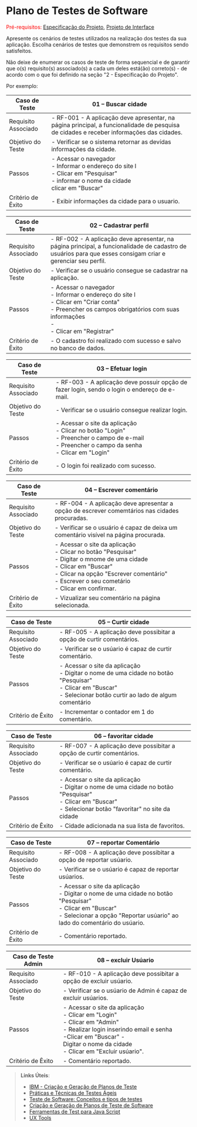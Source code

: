 # Plano de Testes de Software

<span style="color:red">Pré-requisitos: <a href="2-Especificação do Projeto.md"> Especificação do Projeto</a></span>, <a href="3-Projeto de Interface.md"> Projeto de Interface</a>

Apresente os cenários de testes utilizados na realização dos testes da sua aplicação. Escolha cenários de testes que demonstrem os requisitos sendo satisfeitos.

Não deixe de enumerar os casos de teste de forma sequencial e de garantir que o(s) requisito(s) associado(s) a cada um deles está(ão) correto(s) - de acordo com o que foi definido na seção "2 - Especificação do Projeto". 

Por exemplo:


| **Caso de Teste** 	| **01 – Buscar cidade** |
|-----------------------|-------------------------------------------------------------------------------------------------------------------------|
| Requisito Associado 	| - RF-001 - A aplicação deve apresentar, na página principal, a funcionalidade de pesquisa de cidades e receber informações das cidades. |
| Objetivo do Teste 	| - Verificar se o sistema retornar as devídas informações da cidade. |
| Passos 	            | - Acessar o navegador <br> - Informar o endereço do site l<br> - Clicar em "Pesquisar" <br> - informar o nome da cidade <br> clicar em "Buscar" |
| Critério de Êxito     | - Exibir informações da cidade para o usuario. |

| **Caso de Teste** 	| **02 – Cadastrar perfil** |
|-----------------------|-------------------------------------------------------------------------------------------------------------------------|
| Requisito Associado 	| - RF-002 - A aplicação deve apresentar, na página principal, a funcionalidade de cadastro de usuários para que esses consigam criar e gerenciar seu perfil. |
| Objetivo do Teste 	| - Verificar se o usuário consegue se cadastrar na aplicação. |
| Passos 	            | - Acessar o navegador <br> - Informar o endereço do site l<br> - Clicar em "Criar conta" <br> - Preencher os campos obrigatórios com suas informações <br> - <br> - Clicar em "Registrar" |
| Critério de Êxito     | - O cadastro foi realizado com sucesso e salvo no banco de dados. |

| **Caso de Teste** 	| **03 – Efetuar login** |
|-----------------------|-------------------------------------------------------------------------------------------------------------------------|
| Requisito Associado   | - RF-003 - A aplicação deve possuir opção de fazer login, sendo o login o endereço de e-mail. |
| Objetivo do Teste 	| - Verificar se o usuário consegue realizar login. |
| Passos 	            | - Acessar o site da aplicação <br> - Clicar no botão "Login" <br> - Preencher o campo de e-mail <br> - Preencher o campo da senha <br> - Clicar em "Login" |
| Critério de Êxito     | - O login foi realizado com sucesso. |

| **Caso de Teste** 	| **04 – Escrever comentário** |
|-----------------------|-------------------------------------------------------------------------------------------------------------------------|
| Requisito Associado   | - RF-004 - A aplicação deve apresentar a opção de escrever comemtários nas cidades procuradas. |
| Objetivo do Teste 	| - Verificar se o usuário é capaz de deixa um comentário visível na página procurada. |
| Passos 	            | - Acessar o site da aplicação <br> - Clicar no botão "Pesquisar" <br> - Digitar o mnome de uma cidade <br> - Clicar em "Buscar" <br> - Clicar na opção "Escrever comentário" <br> - Escrever o seu cometário <br> - Clicar em confirmar. |
| Critério de Êxito     | - Vizualizar seu comentário na página selecionada. |

| **Caso de Teste** 	| **05 – Curtir cidade** |
|-----------------------|-------------------------------------------------------------------------------------------------------------------------|
| Requisito Associado   | - RF-005 - A aplicação deve possibitar a opção de curtir comentários. |
| Objetivo do Teste 	| - Verificar se o usúario é capaz de curtir comentário. |
| Passos 	            | - Acessar o site da aplicação <br> - Digitar o nome de uma cidade no botão "Pesquisar" <br> - Clicar em "Buscar" <br> - Selecionar botão curtir ao lado de algum comentário |
| Critério de Êxito     | - Incrementar o contador em 1 do comentário. |

| **Caso de Teste** 	| **06 – favoritar cidade** |
|-----------------------|-------------------------------------------------------------------------------------------------------------------------|
| Requisito Associado   | - RF-007 - A aplicação deve possibitar a opção de curtir comentários. |
| Objetivo do Teste 	| - Verificar se o usúario é capaz de curtir comentário. |
| Passos 	            | - Acessar o site da aplicação <br> - Digitar o nome de uma cidade no botão "Pesquisar" <br> - Clicar em "Buscar" <br> - Selecionar botão "favoritar" no site da cidade |
| Critério de Êxito     | - Cidade adicionada na sua lista de favoritos. |

| **Caso de Teste** 	| **07 – reportar Comentário** |
|-----------------------|-------------------------------------------------------------------------------------------------------------------------|
| Requisito Associado   | - RF-008 - A aplicação deve possibitar a opção de reportar usúario. |
| Objetivo do Teste 	| - Verificar se o usúario é capaz de reportar usúarios. |
| Passos 	            | - Acessar o site da aplicação <br> - Digitar o nome de uma cidade no botão "Pesquisar" <br> - Clicar em "Buscar" <br> - Selecionar a opção "Reportar usúario" ao lado do comentário do usúario. |
| Critério de Êxito     | - Comentário reportado. |

| **Caso de Teste Admin** 	| **08 – excluir Usúario** |
|-----------------------|-------------------------------------------------------------------------------------------------------------------------|
| Requisito Associado   | - RF-010 - A aplicação deve possibitar a opção de excluir usúario. |
| Objetivo do Teste 	| - Verificar se o usúario de Admin é capaz de excluir usúarios. |
| Passos 	            | - Acessar o site da aplicação <br> - Clicar em "Login" <br> - Clicar em "Admin" <br> - Realizar login inserindo email e senha <br> -Clicar em "Buscar" - <br> Digitar o nome da cidade <br> - Clicar em "Excluir usúario". |
| Critério de Êxito     | - Comentário reportado. |


> **Links Úteis**:
> - [IBM - Criação e Geração de Planos de Teste](https://www.ibm.com/developerworks/br/local/rational/criacao_geracao_planos_testes_software/index.html)
> - [Práticas e Técnicas de Testes Ágeis](http://assiste.serpro.gov.br/serproagil/Apresenta/slides.pdf)
> -  [Teste de Software: Conceitos e tipos de testes](https://blog.onedaytesting.com.br/teste-de-software/)
> - [Criação e Geração de Planos de Teste de Software](https://www.ibm.com/developerworks/br/local/rational/criacao_geracao_planos_testes_software/index.html)
> - [Ferramentas de Test para Java Script](https://geekflare.com/javascript-unit-testing/)
> - [UX Tools](https://uxdesign.cc/ux-user-research-and-user-testing-tools-2d339d379dc7)
